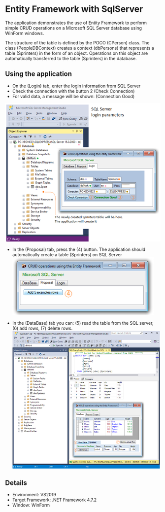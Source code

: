 # Entity Framework with SqlServer

The application demonstrates the use of Entity Framework to perform simple CRUD operations on a Microsoft SQL Server database using WinForm windows.

The structure of the table is defined by the POCO (CPerson) class. The class (PeopleDBContext) creates a context (dbPersons) that represents a table (Sprinters) in the form of an object. Operations on this object are automatically transferred to the table (Sprinters) in the database.

## Using the application

- On the (Login) tab, enter the login information from SQL Server
- Check the connection with the button 2 (Check Connection)
- For valid data, a message will be shown: (Connection Good)

![](/Jpg/Entity-Framework_a_SQL-Server_Login-parameters.png)

- In the (Proposal) tab, press the (4) button. The application should automatically create a table (Sprinters) on SQL Server
![](Jpg/Entity-Framework_b_SQL-Server_Use_examples.png)

- In the (DataBase) tab you can: (5) read the table from the SQL server, (6) add rows, (7) delete rows. 
![](/Jpg/Entity-Framework_c_SQL-Server_Created-table.png)

## Details

- Environment: VS2019
- Target Framework: .NET Framework 4.7.2
- Window: WinForm




